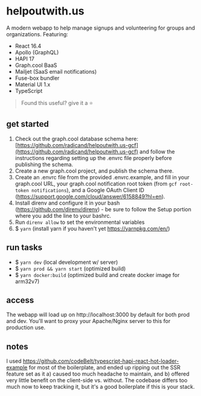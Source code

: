 # helpoutwith.us
A modern webapp to help manage signups and volunteering for groups and organizations. Featuring:

* React 16.4
* Apollo (GraphQL)
* HAPI 17
* Graph.cool BaaS
* Mailjet (SaaS email notifications)
* Fuse-box bundler
* Material UI 1.x
* TypeScript

> Found this useful? give it a :star:

## get started
1. Check out the graph.cool database schema here: [https://github.com/radicand/helpoutwith.us-gcf](https://github.com/radicand/helpoutwith.us-gcf) and follow the instructions regarding setting up the .envrc file properly before publishing the schema.
2. Create a new graph.cool project, and publish the schema there.
3. Create an .envrc file from the provided .envrc.example, and fill in your graph.cool URL, your graph.cool notification root token (from `gcf root-token notifications`), and a Google OAuth Client ID (https://support.google.com/cloud/answer/6158849?hl=en).
4. Install direnv and configure it in your bash (https://github.com/direnv/direnv) - be sure to follow the Setup portion where you add the line to your bashrc.
5. Run `direnv allow` to set the environmental variables
6. $ `yarn` (install yarn if you haven't yet https://yarnpkg.com/en/)

## run tasks
- $ `yarn dev` (local development w/ server)
- $ `yarn prod && yarn start` (optimized build)
- $ `yarn docker:build` (optimized build and create docker image for arm32v7)

## access
The webapp will load up on http://localhost:3000 by default for both prod and dev. You'll want to proxy your Apache/Nginx server to this for production use.

## notes
I used https://github.com/codeBelt/typescript-hapi-react-hot-loader-example for most of the boilerplate, and ended up ripping out the SSR feature set as it a) caused too much headache to maintain, and b) offered very little benefit on the client-side vs. without. The codebase differs too much now to keep tracking it, but it's a good boilerplate if this is your stack.
